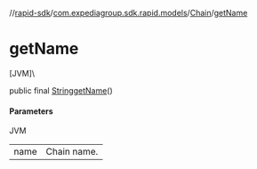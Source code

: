 //[rapid-sdk](../../../index.md)/[com.expediagroup.sdk.rapid.models](../index.md)/[Chain](index.md)/[getName](get-name.md)

# getName

[JVM]\

public final [String](https://docs.oracle.com/javase/8/docs/api/java/lang/String.html)[getName](get-name.md)()

#### Parameters

JVM

| | |
|---|---|
| name | Chain name. |
